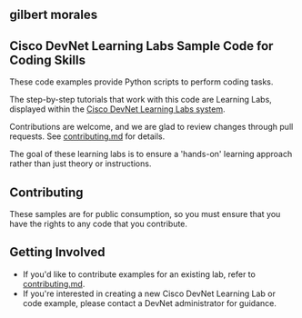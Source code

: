 ## gilbert morales
## Cisco DevNet Learning Labs Sample Code for Coding Skills

These code examples provide Python scripts to perform coding tasks.

The step-by-step tutorials that work with this code are Learning Labs, displayed within the [Cisco DevNet Learning Labs system](https://developer.cisco.com/learning).

Contributions are welcome, and we are glad to review changes through pull requests. See [contributing.md](contributing.md) for details.

The goal of these learning labs is to ensure a 'hands-on' learning approach rather than just theory or instructions.

## Contributing

These samples are for public consumption, so you must ensure that you have the rights to any code that you contribute.

## Getting Involved

* If you'd like to contribute examples for an existing lab, refer to [contributing.md](contributing.md).
* If you're interested in creating a new Cisco DevNet Learning Lab or code example, please contact a DevNet administrator for guidance.

